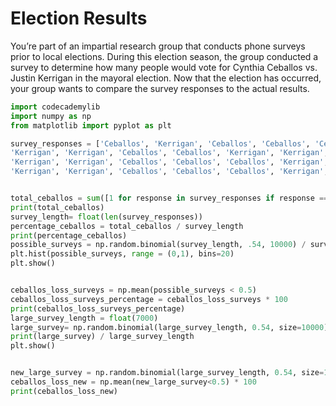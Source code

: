 # Election Results
You’re part of an impartial research group that conducts phone surveys prior to local elections. During this election season, the group conducted a survey to determine how many people would vote for Cynthia Ceballos vs. Justin Kerrigan in the mayoral election.
Now that the election has occurred, your group wants to compare the survey responses to the actual results.

```python
import codecademylib
import numpy as np
from matplotlib import pyplot as plt

survey_responses = ['Ceballos', 'Kerrigan', 'Ceballos', 'Ceballos', 'Ceballos','Kerrigan', 'Kerrigan', 'Ceballos', 'Ceballos', 'Ceballos',
'Kerrigan', 'Kerrigan', 'Ceballos', 'Ceballos', 'Kerrigan', 'Kerrigan', 'Ceballos', 'Ceballos', 'Kerrigan', 'Kerrigan', 'Kerrigan', 'Kerrigan', 'Kerrigan', 'Kerrigan', 'Ceballos', 'Ceballos', 'Ceballos', 'Ceballos', 'Ceballos', 'Ceballos',
'Kerrigan', 'Kerrigan', 'Ceballos', 'Ceballos', 'Ceballos', 'Kerrigan', 'Kerrigan', 'Ceballos', 'Ceballos', 'Kerrigan', 'Kerrigan', 'Ceballos', 'Ceballos', 'Kerrigan', 'Kerrigan', 'Kerrigan', 'Kerrigan', 'Kerrigan', 'Kerrigan', 'Ceballos',
'Kerrigan', 'Kerrigan', 'Ceballos', 'Ceballos', 'Ceballos', 'Kerrigan', 'Kerrigan', 'Ceballos', 'Ceballos', 'Kerrigan', 'Kerrigan', 'Ceballos', 'Ceballos', 'Kerrigan', 'Kerrigan', 'Kerrigan', 'Kerrigan', 'Kerrigan', 'Kerrigan', 'Ceballos']


total_ceballos = sum([1 for response in survey_responses if response == "Ceballos" ])
print(total_ceballos)
survey_length= float(len(survey_responses))
percentage_ceballos = total_ceballos / survey_length
print(percentage_ceballos)
possible_surveys = np.random.binomial(survey_length, .54, 10000) / survey_length
plt.hist(possible_surveys, range = (0,1), bins=20)
plt.show()


ceballos_loss_surveys = np.mean(possible_surveys < 0.5)
ceballos_loss_surveys_percentage = ceballos_loss_surveys * 100
print(ceballos_loss_surveys_percentage)
large_survey_length = float(7000)
large_survey= np.random.binomial(large_survey_length, 0.54, size=10000)
print(large_survey) / large_survey_length
plt.show()


new_large_survey = np.random.binomial(large_survey_length, 0.54, size=10000)
ceballos_loss_new = np.mean(new_large_survey<0.5) * 100
print(ceballos_loss_new)
```